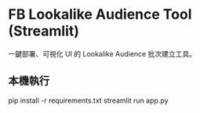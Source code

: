 # FB Lookalike Audience Tool (Streamlit)

一鍵部署、可視化 UI 的 Lookalike Audience 批次建立工具。

## 本機執行
pip install -r requirements.txt
streamlit run app.py
